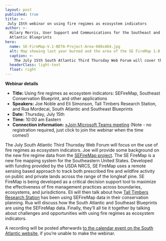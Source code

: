 ```yaml
---
layout: post
published: true
title: >-
 July 15th webinar on using fire regimes as ecosystem indicators
author: >-
  Hilary Morris, User Support and Communications for the Southeast and South
  Atlantic Blueprints
hero:
  name: SE-FireMap-V.1-BETA-Project-Area-600x464.jpg
  alt: Map showing last year burned and the area of the SE FireMap 1.0 Beta.
  caption: >-
    The July 15th South Atlantic Third Thursday Web Forum will cover the new SEFireMap data.
  headerClass: light-text
  float: right
---
```

**Webinar details**

- **Title:** Using fire regimes as ecosystem indicators: SEFireMap, Southeast Conservation Blueprint, and other applications
- **Speakers:** Joe Noble and Eli Simonson, Tall Timbers Research Station, and Rua Mordecai, South Atlantic and Southeast Blueprints
- **Date:** Thursday, July 15th
- **Time:** 10:00 am Eastern
- **Connection information:** [»Join Microsoft Teams meeting](https://teams.microsoft.com/l/meetup-join/19%3ameeting_MjliZmYyN2EtOWY1Yi00N2FjLTkyOTYtZWRiNTJkNjAyNGIy%40thread.v2/0?context=%7b%22Tid%22%3a%220693b5ba-4b18-4d7b-9341-f32f400a5494%22%2c%22Oid%22%3a%22765228b1-d0d0-4438-812e-51cbb57819f1%22%7d) (Note - no registration required, just click to join the webinar when the time comes!)

The July South Atlantic Third Thursday Web Forum will focus on the use of fire regimes as ecosystem indicators.<!--more--> Joe will provide some background on the new fire regime data from the [SEFireMap project](https://www.landscapepartnership.org/key-issues/wildland-fire/fire-mapping/regional-fire-mapping/se-firemap). The SE FireMap is a new fire mapping system for the Southeastern United States. Developed with funding provided by the USDA NRCS, SE FireMap uses a remote sensing based approach to track both prescribed fire and wildfire activity on public and private lands across the range of the longleaf pine. SE FireMap is being developed as a critical decision support tool to maximize the effectiveness of fire management practices across boundaries, ecosystems, and jurisdictions. Eli will then talk about how [Tall Timbers Research Station](https://talltimbers.org/) has been using SEFireMap data in their conservation planning. Rua will discuss how the South Atlantic and Southeast Blueprints are using the SEFireMap data. Finally, they’ll all tie it together by talking about challenges and opportunities with using fire regimes as ecosystem indicators.

A recording will be posted afterwards [to the calendar event on the South Atlantic website](https://www.southatlanticlcc.org/event/third-thursday-web-forum-using-fire-regimes-as-ecosystem-indicators/), if you’re unable to make the webinar.


